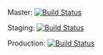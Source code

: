 Master: [![Build Status](https://travis-ci.com/timthez/future-athletics.svg?token=ryxxY5xeaDWBLmcgYp1L&branch=master)](https://travis-ci.com/timthez/future-athletics)

Staging: [![Build Status](https://travis-ci.com/timthez/future-athletics.svg?token=ryxxY5xeaDWBLmcgYp1L&branch=staging)](https://travis-ci.com/timthez/future-athletics)

Production: [![Build Status](https://travis-ci.com/timthez/future-athletics.svg?token=ryxxY5xeaDWBLmcgYp1L&branch=production)](https://travis-ci.com/timthez/future-athletics)
